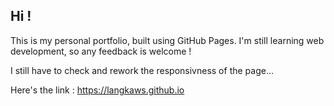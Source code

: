 ## Hi !

This is my personal portfolio, built using GitHub Pages.
I'm still learning web development, so any feedback is welcome !

I still have to check and rework the responsivness of the page...

Here's the link : https://langkaws.github.io
